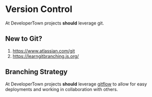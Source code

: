 # Version Control

At DeveloperTown projects **should** leverage git.

## New to Git?

1. https://www.atlassian.com/git
2. https://learngitbranching.js.org/

## Branching Strategy

At DeveloperTown projects **should** leverage [gitflow](https://www.atlassian.com/git/tutorials/comparing-workflows/gitflow-workflow) to allow for easy deployments and working in collaboration with others.

